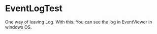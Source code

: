 # EventLogTest
 One way of leaving Log. With this. You can see the log in EventViewer in windows OS.
